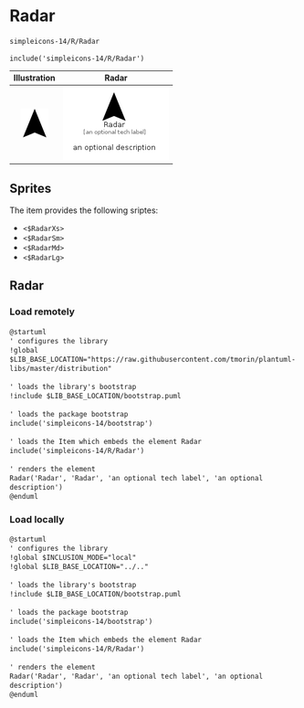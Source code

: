 # Radar


```text
simpleicons-14/R/Radar
```

```text
include('simpleicons-14/R/Radar')
```



| Illustration | Radar |
| :---: | :---: |
| ![illustration for Illustration](../../simpleicons-14/R/Radar.png) | ![illustration for Radar](../../simpleicons-14/R/Radar.Local.png) |



## Sprites
The item provides the following sriptes:

- `<$RadarXs>`
- `<$RadarSm>`
- `<$RadarMd>`
- `<$RadarLg>`





## Radar

### Load remotely
```plantuml
@startuml
' configures the library
!global $LIB_BASE_LOCATION="https://raw.githubusercontent.com/tmorin/plantuml-libs/master/distribution"

' loads the library's bootstrap
!include $LIB_BASE_LOCATION/bootstrap.puml

' loads the package bootstrap
include('simpleicons-14/bootstrap')

' loads the Item which embeds the element Radar
include('simpleicons-14/R/Radar')

' renders the element
Radar('Radar', 'Radar', 'an optional tech label', 'an optional description')
@enduml
```

### Load locally
```plantuml
@startuml
' configures the library
!global $INCLUSION_MODE="local"
!global $LIB_BASE_LOCATION="../.."

' loads the library's bootstrap
!include $LIB_BASE_LOCATION/bootstrap.puml

' loads the package bootstrap
include('simpleicons-14/bootstrap')

' loads the Item which embeds the element Radar
include('simpleicons-14/R/Radar')

' renders the element
Radar('Radar', 'Radar', 'an optional tech label', 'an optional description')
@enduml
```

